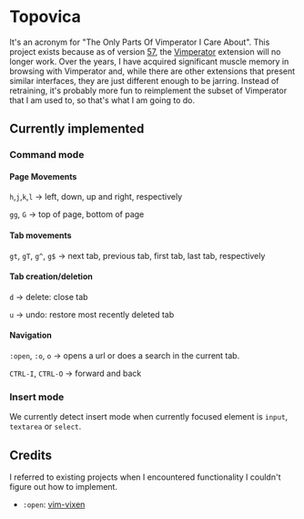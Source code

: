 # Topovica

It's an acronym for "The Only Parts Of Vimperator I Care About". This project exists because as of version [57](https://www.mozilla.org/en-US/firefox/57.0/releasenotes/), the [Vimperator](http://vimperator.org/) extension will no longer work. Over the years, I have acquired significant muscle memory in browsing with Vimperator and, while there are other extensions that present similar interfaces, they are just different enough to be jarring. Instead of retraining, it's probably more fun to reimplement the subset of Vimperator that I am used to, so that's what I am going to do.

## Currently implemented

### Command mode

#### Page Movements

`h`,`j`,`k`,`l` &rarr; left, down, up and right, respectively 

`gg`, `G` &rarr; top of page, bottom of page

#### Tab movements

`gt`, `gT`, `g^`, `g$` &rarr; next tab, previous tab, first tab, last tab, respectively

#### Tab creation/deletion

`d` &rarr; delete: close tab

`u` &rarr; undo: restore most recently deleted tab

#### Navigation

`:open`, `:o`, `o` &rarr; opens a url or does a search in the current tab.

`CTRL-I`, `CTRL-O` &rarr; forward and back

### Insert mode

We currently detect insert mode when currently focused element is `input`, `textarea` or `select`.

## Credits

I referred to existing projects when I encountered functionality I couldn't figure out how to implement.

- `:open`: [vim-vixen](https://github.com/ueokande/vim-vixen)
